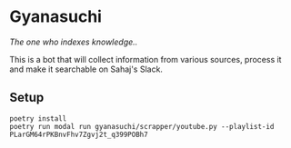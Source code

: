 # Gyanasuchi

_The one who indexes knowledge.._

This is a bot that will collect information from various sources, process it and make it searchable on Sahaj's Slack.

## Setup

```commandline
poetry install
poetry run modal run gyanasuchi/scrapper/youtube.py --playlist-id PLarGM64rPKBnvFhv7Zgvj2t_q399POBh7
```
